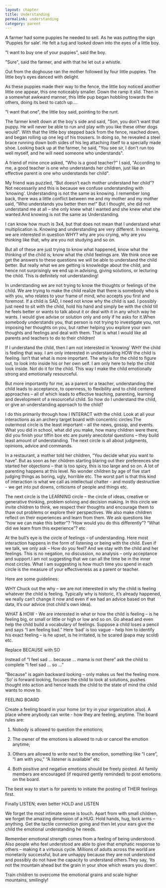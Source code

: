 ```yaml
---
layout: chapter
title: Understanding
permalink: understanding
category: parent
--- 
```


A farmer had some puppies he needed to sell. As he was putting the sign ‘Puppies for sale’. He felt a tug and looked down into the eyes of a little boy.

"I want to buy one of your puppies", said the boy.

"Sure", said the farmer, and with that he let out a whistle.

Out from the doghouse ran the mother followed by four little puppies. The little boy’s eyes danced with delight.

As these puppies made their way to the fence, the little boy noticed another little one appear, this one noticeably smaller. Down the ramp it slid. Then in a somewhat awkward manner, this little pup began hobbling towards the others, doing its best to catch up....

"I want that one", the little boy said, pointing to the runt.

The farmer knelt down at the boy's side and said, "Son, you don't want that puppy. He will never be able to run and play with you like these other dogs would". With that the little boy stepped back from the fence, reached down, and began rolling up one leg of his trousers. In doing so, he revealed a steel brace running down both sides of his leg attaching itself to a specially made shoe. Looking back up at the farmer, he said, "You see sir, I don't run too well myself, and he will need someone who understands".

A friend of mine once asked, "Who is a good teacher?" I said, "According to me, a good teacher is one who understands her children, just like an effective parent is one who understands her child".

My friend was puzzled, “But doesn’t each mother understand her child”? Not necessarily and this is because we confuse understanding with ‘knowing’. Understanding is not the same as knowing. I remember long back, there was a little conflict between me and my mother and my mother said, “Who understands you better then me!” But I thought, she did not understand me at all – she only knew what I wanted and she knew what she wanted.And knowing is not the same as Understanding.

I can know how much is 3x4, but that does not mean that I understand what multiplication is. Knowing and understanding are very different. In knowing, we are interested in question WHY? why are you crying, why are you thinking like that, why are you not studying and so on.

But all of these are just trying to know what happened, know what the thinking of the child is; know what the child feelings are. We think once we get the answers to these questions we will be able to understand the child better. But really what we are getting is knowledge about the child, and hence not surprisingly we end up in advising, giving solutions, or lecturing the child. This is definitely not understanding!

In understanding we are not trying to know the thoughts or feelings of the child. We are trying to make the child realize that there is somebody who is with you, who relates to your frame of mind, who accepts you first and foremost. If a child is SAD, I need not know why the child is sad. I possibly just need to sit with the child, hold his hand and simply be with the child till he feels better or wants to talk about it or deal with it in any which way he wants. I would give advise or solution only and only if he asks for it.When somebody understands you, that person is not trying to investigate you, not imposing her thoughts on you, but rather helping you explore your own thoughts and feelings and deal with them. That is what I would like all parents and teachers to do to their children!

If I understand the child, then I am not interested in ‘knowing’ WHY the child is feeling that way. I am only interested in understanding HOW the child is feeling. Isn’t that what is more important. The why is for the child to figure out, to look into inside his or her own self. I am only here to help the child look inside. Not do it for the child. This way I make the child emotionally strong and emotionally resourceful.

But more importantly for me, as a parent or a teacher, understanding the child leads to acceptance, to openness, to flexibility and to child centered approaches – all of which leads to effective teaching, parenting, learning and development of a resourceful child. So how do I understand the child, or give an understanding approach to the child?

I do this primarily through how I INTERACT with the child. Look at all your interactions as an archery target board with concentric circles:The outermost circle is the least important – all the news, gossip, and events. What you did in school, what did you make, how many children were there, did you finish your tiffin box etc are purely anecdotal questions – they build least amount of understanding. The next circle is all about judgments, opinions, advice and commands.

In a restaurant, a mother told her children, “You decide what you want to have”. But as soon as her children starting blaring out their preferences she started her objections – that is too spicy, this is too large and so on. A lot of parenting happens at this level. No wonder children by age of five start judging things as boring, ugly, horrible etc. The worst part is that this kind of interaction is what we call as intellectual chatter - and mostly destructive - we get into put downs, criticisms of people and things etc.

The next circle is the LEARNING circle – the circle of ideas, creative or generative thinking, problem solving and decision making. In this circle we invite children to think, we respect their thoughts and encourage them to thaw out problems or explore their perspectives. We also make children reflect on their experiences and learn from them. We ask questions like “how we can make this better”? “How would you do this differently”? “What did we learn from this experience”? etc

At the bull’s eye is the circle of feelings – of understanding. Here most interaction happens in the form of listening or being with the child. Even if we talk, we only ask – How do you feel? And we stay with the child and her feelings. This is no negation, no discussion, no analysis – only acceptance and support.I am not suggesting that we can all the time be in the inner most circles. What I am suggesting is how much time you spend in each circle is the measure of your effectiveness as a parent or teacher.

Here are some guidelines:

WHY Chuck out the why – we are not interested in why the child is feeling whatever the child is feeling. Typically why is historic, it’s already happened, we really can’t change it now and even if we had an advice based on that data, it’s our advice (not child's own idea).

WHAT & HOW - We are interested in what or how the child is feeling – is he feeling big, or small or little or high or low and so on. Go ahead and even help the child build a vocabulary of feelings. Suppose a child loses a pencil and says “I am feeling bad.” Here ‘bad’ is too vague – help him to identify his exact feeling – is he upset, is he irritated, is he scared (papa may scold) etc.

Replace BECAUSE with SO

Instead of “I feel sad … because … mama is not there” ask the child to complete “I feel sad … so …”

"Because" is again backward looking – only makes us feel the feeling more. ‘So’ is forward looking, focuses the child to look at solutions, pushes thought into action and hence leads the child to the state of mind the child wants to move to.

FEELING BOARD

Create a feeling board in your home (or try in your organization also). A place where anybody can write - how they are feeling, anytime. The board rules are:

1. Nobody is allowed to question the emotions;

2. The owner of the emotions is allowed to rub or cancel the emotion anytime;

3. Others are allowed to write next to the emotion, something like “I care”, “I am with you,” “A listener is available” etc

4. Both positive and negative emotions should be freely posted. All family members are encouraged (if required gently reminded) to post emotions on the board.

The best way to start is for parents to initiate the posting of THEIR feelings first.

Finally LISTEN; even better HOLD and LISTEN

We forget the most intimate sense is touch. Apart from with small children, we forget the amazing dimension of a HUG. Hold hands, hug, lock arms – anything. Get the tactile connection going and then let your ears give the child the emotional understanding he needs.

Remember emotional strength comes from a feeling of being understood. Also people who feel understood are able to give that emphatic response to others – making it a virtuous cycle. Millions of adults across the world are monetarily successful, but are unhappy because they are not understood and possibly do not have the capacity to understand others.They say, ‘Its not the mountain ahead but the grain in your shoe which wears you down’. 

Train children to overcome the emotional grains and scale higher mountains, smilingly!
